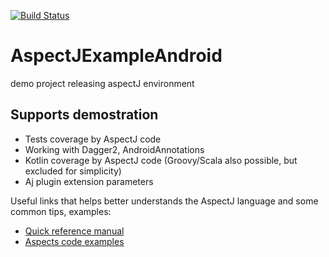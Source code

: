 [![Build Status](https://travis-ci.org/jdappel/AndroidAspectJExample.svg?branch=master)](https://travis-ci.org/jdappel/AndroidAspectJExample)

# AspectJExampleAndroid
demo project releasing aspectJ environment

Supports demostration
------
* Tests coverage by AspectJ code
* Working with Dagger2, AndroidAnnotations
* Kotlin coverage by AspectJ code (Groovy/Scala also possible, but excluded for simplicity)
* Aj plugin extension parameters

Useful links that helps better understands the AspectJ language and some common tips, examples:
* <a href="https://eclipse.org/aspectj/doc/next/quick5.pdf">Quick reference manual</a>
* <a href="https://eclipse.org/aspectj/sample-code.html">Aspects code examples</a>
